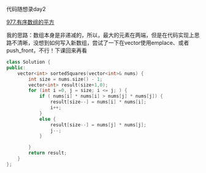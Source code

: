 代码随想录day2

[977.有序数组的平方](https://leetcode.cn/problems/squares-of-a-sorted-array/)

我的思路：数组本身是非递减的，所以，最大的元素在两端，但是在代码实现上思路不清晰，没想到如何写入新数组，尝试了一下在vector使用emplace、或者push_front，不行！下课回来再看

```cpp
class Solution {
public:
    vector<int> sortedSquares(vector<int>& nums) {
        int size = nums.size() - 1;
        vector<int> result(size+1,0);
        for (int i =0, j = size; i <= j; ) {
            if ( nums[i] * nums[i] > nums[j] * nums[j]) {
                result[size--] = nums[i] * nums[i];
                i++;
            }
            else {
                result[size--] = nums[j] * nums[j];
                j--;
            }

        }
        return result;
    }
};

```

